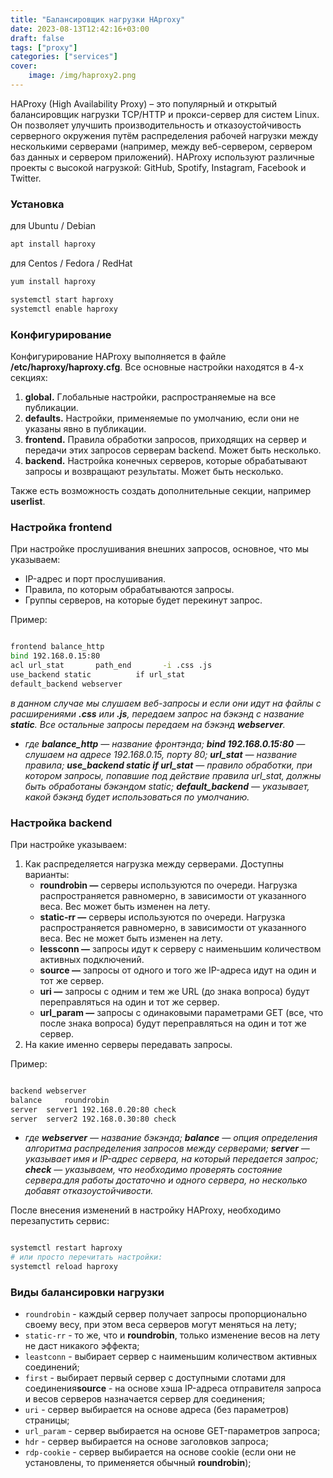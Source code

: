 ```yaml
---
title: "Балансировщик нагрузки HAproxy"
date: 2023-08-13T12:42:16+03:00
draft: false
tags: ["proxy"]
categories: ["services"]
cover:
    image: /img/haproxy2.png
---
```


HAProxy (High Availability Proxy) – это популярный и открытый балансировщик нагрузки TCP/HTTP и прокси-сервер для систем Linux. Он позволяет улучшить производительность и отказоустойчивость серверного окружения путём распределения рабочей нагрузки между несколькими серверами (например, между веб-сервером, сервером баз данных и сервером приложений). HAProxy используют различные проекты с высокой нагрузкой: GitHub, Spotify, Instagram, Facebook и Twitter.

### Установка

для Ubuntu / Debian

```bash
apt install haproxy

```

для Centos / Fedora / RedHat

```bash
yum install haproxy

```

```bash
systemctl start haproxy
systemctl enable haproxy

```

### Конфигурирование

Конфигурирование HAProxy выполняется в файле **/etc/haproxy/haproxy.cfg**. Все основные настройки находятся в 4-х секциях:

1.  **global.** Глобальные настройки, распространяемые на все публикации.
2.  **defaults.** Настройки, применяемые по умолчанию, если они не указаны явно в публикации.
3.  **frontend.** Правила обработки запросов, приходящих на сервер и передачи этих запросов серверам backend. Может быть несколько.
4.  **backend.** Настройка конечных серверов, которые обрабатывают запросы и возвращают результаты. Может быть несколько.

Также есть возможность создать дополнительные секции, например **userlist**.

### Настройка frontend

При настройке прослушивания внешних запросов, основное, что мы указываем:

-   IP-адрес и порт прослушивания.
-   Правила, по которым обрабатываются запросы.
-   Группы серверов, на которые будет перекинут запрос.

Пример:

```bash

frontend balance_http
bind 192.168.0.15:80
acl url_stat       path_end       -i .css .js
use_backend static          if url_stat
default_backend webserver

```

_в данном случае мы слушаем веб-запросы и если они идут на файлы с расширениями **.css** или **.js**, передаем запрос на бэкэнд с название **static**. Все остальные запросы передаем на бэкэнд **webserver**._

-   _где **balance_http** — название фронтэнда; **bind 192.168.0.15:80** — слушаем на адресе 192.168.0.15, порту 80; **url_stat** — название правила; **use_backend static if url_stat** — правило обработки, при котором запросы, попавшие под действие правила url_stat, должны быть обработаны бэкэндом static; **default_backend** — указывает, какой бэкэнд будет использоваться по умолчанию._

### Настройка backend

При настройке указываем:

1.  Как распределяется нагрузка между серверами. Доступны варианты:
    -   **roundrobin —** серверы используются по очереди. Нагрузка распространяется равномерно, в зависимости от указанного веса. Вес может быть изменен на лету.
    -   **static-rr —** серверы используются по очереди. Нагрузка распространяется равномерно, в зависимости от указанного веса. Вес не может быть изменен на лету.
    -   **lessconn —** запросы идут к серверу с наименьшим количеством активных подключений.
    -   **source —** запросы от одного и того же IP-адреса идут на один и тот же сервер.
    -   **uri —** запросы с одним и тем же URL (до знака вопроса) будут переправляться на один и тот же сервер.
    -   **url_param —** запросы с одинаковыми параметрами GET (все, что после знака вопроса) будут переправляться на один и тот же сервер.
2.  На какие именно серверы передавать запросы.

Пример:

```bash

backend webserver
balance     roundrobin
server  server1 192.168.0.20:80 check
server  server2 192.168.0.30:80 check

```

-   _где **webserver** — название бэкэнда; **balance** — опция определения алгоритма распределения запросов между серверами; **server** — указывает имя и IP-адрес сервера, на который передается запрос; **check** — указываем, что необходимо проверять состояние сервера.для работы достаточно и одного сервера, но несколько добавят отказоустойчивости._

После внесения изменений в настройку HAProxy, необходимо перезапустить сервис:

```bash

systemctl restart haproxy
# или просто перечитать настройки:
systemctl reload haproxy

```

### Виды балансировки нагрузки

-   `roundrobin` - каждый сервер получает запросы пропорционально своему весу, при этом веса серверов могут меняться на лету;
-   `static-rr` - то же, что и **roundrobin**, только изменение весов на лету не даст никакого эффекта;
-   `leastconn` - выбирает сервер с наименьшим количеством активных соединений;
-   `first` - выбирает первый сервер с доступными слотами для соединения**source** - на основе хэша IP-адреса отправителя запроса и весов серверов назначается сервер для соединения;
-   `uri` - сервер выбирается на основе адреса (без параметров) страницы;
-   `url_param` - сервер выбирается на основе GET-параметров запроса;
-   `hdr` - сервер выбирается на основе заголовков запроса;
-   `rdp-cookie` - сервер выбирается на основе cookie (если они не установлены, то применяется обычный **roundrobin**);